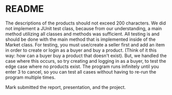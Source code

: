 # README
The descriptions of the products should not exceed 200 characters.
We did not implement a JUnit test class, because from our understanding, a main method utilizing all classes and methods was sufficient. All testing is and should be done with the main method that is implemented inside of the Market class. 
For testing, you must use/create a seller first and add an item in order to create or login as a buyer and buy a product. 
(Think of it this way: how can a buyer buy a product that doesn't exist).
But, we handled the case where this occurs, so try creating and logging in as a buyer, to test the edge case where no products exist. 
The program runs infinitely until you enter 3 to cancel, so you can test all cases without having to re-run the program multiple times. 

Mark submitted the report, presentation, and the project.
